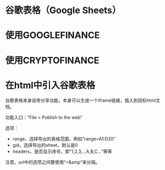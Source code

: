 # 谷歌表格（Google Sheets）

# 使用GOOGLEFINANCE

# 使用CRYPTOFINANCE


# 在html中引入谷歌表格

谷歌表格本身自带分享功能，本身可以生成一个iframe链接，插入到目标html文档。

功能入口：“File > Publish to the web”

选项：

- range，选择导出的表格范围，例如“range=A1:D20”
- gid，选择导出的sheet，默认是0
- headers，是否显示序号，即“1,2,3,...A,B,C...”等等

注意，url中的选项之间要使用“=&amp”来分隔。